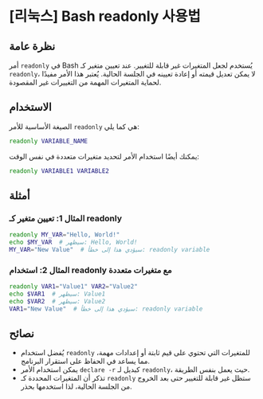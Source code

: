 # [리눅스] Bash readonly 사용법

## نظرة عامة
أمر `readonly` في Bash يُستخدم لجعل المتغيرات غير قابلة للتغيير. عند تعيين متغير كـ `readonly`، لا يمكن تعديل قيمته أو إعادة تعيينه في الجلسة الحالية. يُعتبر هذا الأمر مفيدًا لحماية المتغيرات المهمة من التغييرات غير المقصودة.

## الاستخدام
الصيغة الأساسية للأمر `readonly` هي كما يلي:

```bash
readonly VARIABLE_NAME
```

يمكنك أيضًا استخدام الأمر لتحديد متغيرات متعددة في نفس الوقت:

```bash
readonly VARIABLE1 VARIABLE2
```

## أمثلة
### المثال 1: تعيين متغير كـ readonly
```bash
readonly MY_VAR="Hello, World!"
echo $MY_VAR  # سيظهر: Hello, World!
MY_VAR="New Value"  # سيؤدي هذا إلى خطأ: readonly variable
```

### المثال 2: استخدام readonly مع متغيرات متعددة
```bash
readonly VAR1="Value1" VAR2="Value2"
echo $VAR1  # سيظهر: Value1
echo $VAR2  # سيظهر: Value2
VAR1="New Value"  # سيؤدي هذا إلى خطأ: readonly variable
```

## نصائح
- يُفضل استخدام `readonly` للمتغيرات التي تحتوي على قيم ثابتة أو إعدادات مهمة، مما يساعد في الحفاظ على استقرار البرنامج.
- يمكن استخدام الأمر `declare -r` كبديل لـ `readonly`، حيث يعمل بنفس الطريقة.
- تذكر أن المتغيرات المحددة كـ `readonly` ستظل غير قابلة للتغيير حتى بعد الخروج من الجلسة الحالية، لذا استخدمها بحذر.